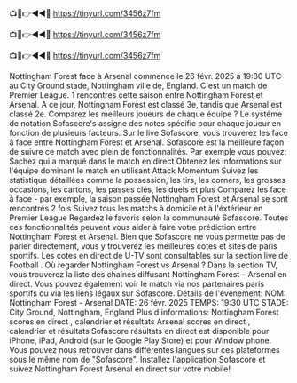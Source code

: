 📺📱👉◄◄🔴 https://tinyurl.com/3456z7fm

📺📱👉◄◄🔴 https://tinyurl.com/3456z7fm

📺📱👉◄◄🔴 https://tinyurl.com/3456z7fm


Nottingham Forest face à Arsenal commence le 26 févr. 2025 à 19:30 UTC au City Ground stade, Nottingham ville de, England. C'est un match de Premier League.
1 rencontres cette saison entre Nottingham Forest et Arsenal. A ce jour, Nottingham Forest est classé 3e, tandis que Arsenal est classé 2e. Comparez les meilleurs joueurs de chaque équipe ? Le systéme de notation Sofascore's assigne des notes spécific pour chaque joueur en fonction de plusieurs facteurs.
Sur le live Sofascore, vous trouverez les face à face entre Nottingham Forest et Arsenal. Sofascore est la meilleure façon de suivre ce match avec plein de fonctionnalités. Par exemple vous pouvez:
Sachez qui a marqué dans le match en direct
Obtenez les informations sur l'équipe dominant le match en utilisant Attack Momentum
Suivez les statistique détaillées comme la possession, les tirs, les corners, les grosses occasions, les cartons, les passes clés, les duels et plus
Comparez les face à face - par exemple, la saison passée Nottingham Forest et Arsenal se sont rencontrés 2 fois
Suivez tous les matchs à domicile et à l'éxtérieur en Premier League
Regardez le favoris selon la communauté Sofascore.
Toutes ces fonctionnalités peuvent vous aider à faire votre prédiction entre Nottingham Forest et Arsenal. Bien que Sofascore ne vous permette pas de parier directement, vous y trouverez les meilleures cotes et sites de paris sportifs. Les cotes en direct de U-TV sont consultables sur la section live de Football .
Où regarder Nottingham Forest vs Arsenal ? Dans la section TV, vous trouverez la liste des chaînes diffusant Nottingham Forest – Arsenal en direct. Vous pouvez également voir le match via nos partenaires paris sportifs ou via les liens légaux sur Sofascore.
Détails de l'événement:
NOM: Nottingham Forest - Arsenal
DATE: 26 févr. 2025
TEMPS: 19:30 UTC
STADE: City Ground, Nottingham, England
Plus d'informations:
Nottingham Forest scores en direct , calendrier et résultats
Arsenal scores en direct , calendrier et résultats
Sofascore résultats en direct est disponible pour iPhone, iPad, Android (sur le Google Play Store) et pour Window phone. Vous pouvez nous retrouver dans différentes langues sur ces plateformes sous le même nom de "Sofascore". Installez l'application Sofascore et suivez Nottingham Forest Arsenal en direct sur votre mobile!

